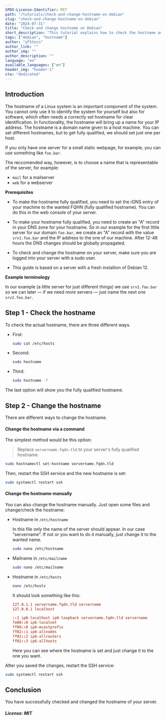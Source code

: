 ```yaml
---
SPDX-License-Identifier: MIT
path: "/tutorials/check-and-change-hostname-on-debian"
slug: "check-and-change-hostname-on-debian"
date: "2024-07-31"
title: "Check and change hostname on Debian"
short_description: "This tutorial explains how to check the hostname and change it on Debian 12"
tags: ["debian", "hostname"]
author: "yFStein"
author_link: ""
author_img: ""
author_description: ""
language: "en"
available_languages: ["en"]
header_img: "header-1"
cta: "dedicated"
---
```


## Introduction

The hostname of a Linux system is an important component of the system. You cannot only use it to identify the system for yourself but also for software, which often needs a correctly set hostname for clear identification. In functionality, the hostname will bring up a name for your IP address. The hostname is a domain name given to a host machine. You can set different hostnames, but to get fully qualified, we should set just one per host.

If you only have one server for a small static webpage, for example, you can use something like `foo.bar`. 

The reccomended way, however, is to choose a name that is representable of the server, for example:
* `mail` for a mailserver
* `web` for a webserver

**Prerequisites**

- To make the hostname fully qualified, you need to set the rDNS entry of your machine to the wanted FQHN (fully qualified hostname). You can do this in the web console of your server.

- To make your hostname fully qualified, you need to create an "A" record in your DNS zone for your hostname. So in our example for the first little server for our domain `foo.bar`, we create an "A" record with the value `srv1.foo.bar` and the IP address to the one of our machine. After 12-48 hours the DNS changes should be globally propagated.

- To check and change the hostname on your server, make sure you are logged into your server with a sudo user.

- This guide is based on a server with a fresh installion of Debian 12.

**Example terminology**

In our example (a little server for just different things) we use `srv1.foo.bar` so we can later — if we need more servers — just name the next one `srv2.foo.bar`.

## Step 1 - Check the hostname

To check the actual hostname, there are three different ways.

* First:
  ```bash
  sudo cat /etc/hosts
  ```

* Second:
  ```bash
  sudo hostname
  ```

* Third:
  ```bash
  sudo hostname -f
  ```

The last option will show you the fully qualified hostname.

## Step 2 - Change the hostname

There are different ways to change the hostname.

#### Change the hostname via a command

The simplest method would be this option:

> Replace `servername.fqdn.tld` to your server's fully qualified hostname.

```bash
sudo hostnamectl set-hostname servername.fqdn.tld
```

Then, restart the SSH service and the new hostname is set:

```bash
sudo systemctl restart ssh
```

#### Change the hostname manually

You can also change the hostname manually. Just open some files and change/check the hostname:

* Hostname in `/etc/hostname`
  
  In this file only the name of the server should appear. In our case "servername". If not or you want to do it manually, just change it to the wanted name.
  ```bash
  sudo nano /etc/hostname
  ```

* Mailname in `/etc/mailname`  
  ```bash
  sudo nano /etc/mailname
  ```

* Hostname in `/etc/hosts`
  ```bash
  nano /etc/hosts
  ```
  It should look something like this:
  ```conf
  127.0.1.1 servername.fqdn.tld servername
  127.0.0.1 localhost
  
  ::1 ip6-localhost ip6-loopback servername.fqdn.tld servername
  fe00::0 ip6-localnet
  ff00::0 ip6-mcastprefix
  ff02::1 ip6-allnodes
  ff02::2 ip6-allrouters
  ff02::3 ip6-allhosts
  ```
  Here you can see where the hostname is set and just change it to the one you want.

After you saved the changes, restart the SSH service:

```bash
sudo systemctl restart ssh
```

## Conclusion

You have successfully checked and changed the hostname of your server.

##### License: MIT

<!---

Contributors's Certificate of Origin

By making a contribution to this project, I certify that:

(a) The contribution was created in whole or in part by me and I have
    the right to submit it under the license indicated in the file; or

(b) The contribution is based upon previous work that, to the best of my
    knowledge, is covered under an appropriate license and I have the
    right under that license to submit that work with modifications,
    whether created in whole or in part by me, under the same license
    (unless I am permitted to submit under a different license), as
    indicated in the file; or

(c) The contribution was provided directly to me by some other person
    who certified (a), (b) or (c) and I have not modified it.

(d) I understand and agree that this project and the contribution are
    public and that a record of the contribution (including all personal
    information I submit with it, including my sign-off) is maintained
    indefinitely and may be redistributed consistent with this project
    or the license(s) involved.

Signed-off-by: [yFStein info@meikelbloch.de]

-->

